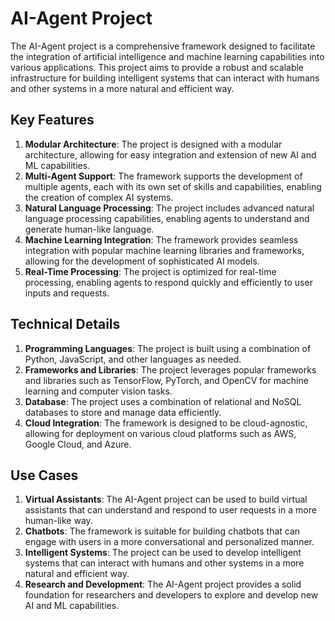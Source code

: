 # AI-Agent Project

The AI-Agent project is a comprehensive framework designed to facilitate the integration of artificial intelligence and machine learning capabilities into various applications. This project aims to provide a robust and scalable infrastructure for building intelligent systems that can interact with humans and other systems in a more natural and efficient way.

## Key Features

1. **Modular Architecture**: The project is designed with a modular architecture, allowing for easy integration and extension of new AI and ML capabilities.
2. **Multi-Agent Support**: The framework supports the development of multiple agents, each with its own set of skills and capabilities, enabling the creation of complex AI systems.
3. **Natural Language Processing**: The project includes advanced natural language processing capabilities, enabling agents to understand and generate human-like language.
4. **Machine Learning Integration**: The framework provides seamless integration with popular machine learning libraries and frameworks, allowing for the development of sophisticated AI models.
5. **Real-Time Processing**: The project is optimized for real-time processing, enabling agents to respond quickly and efficiently to user inputs and requests.

## Technical Details

1. **Programming Languages**: The project is built using a combination of Python, JavaScript, and other languages as needed.
2. **Frameworks and Libraries**: The project leverages popular frameworks and libraries such as TensorFlow, PyTorch, and OpenCV for machine learning and computer vision tasks.
3. **Database**: The project uses a combination of relational and NoSQL databases to store and manage data efficiently.
4. **Cloud Integration**: The framework is designed to be cloud-agnostic, allowing for deployment on various cloud platforms such as AWS, Google Cloud, and Azure.

## Use Cases

1. **Virtual Assistants**: The AI-Agent project can be used to build virtual assistants that can understand and respond to user requests in a more human-like way.
2. **Chatbots**: The framework is suitable for building chatbots that can engage with users in a more conversational and personalized manner.
3. **Intelligent Systems**: The project can be used to develop intelligent systems that can interact with humans and other systems in a more natural and efficient way.
4. **Research and Development**: The AI-Agent project provides a solid foundation for researchers and developers to explore and develop new AI and ML capabilities.

